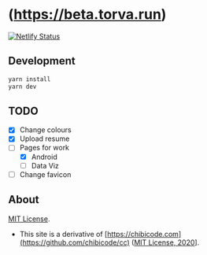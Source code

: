 # (https://beta.torva.run)

[![Netlify Status](https://api.netlify.com/api/v1/badges/706869b9-0649-4aed-88fa-f0fb749c8c40/deploy-status)](https://app.netlify.com/sites/torvarun-beta/deploys)

## Development

```bash
yarn install
yarn dev
```

## TODO

- [X] Change colours
- [X] Upload resume
- [ ] Pages for work
  - [X] Android
  - [ ] Data Viz
- [ ] Change favicon

## About

[MIT License](license-code.md).

- This site is a derivative of [https://chibicode.com](https://github.com/chibicode/cc) ([MIT License, 2020](https://github.com/chibicode/cc/blob/master/license-code.md)].
